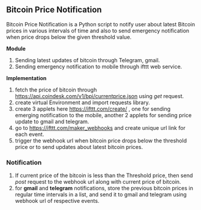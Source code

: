 ## Bitcoin Price Notification
Bitcoin Price Notification is a Python script to notify user about latest Bitcoin prices in various intervals of time and also to send emergency notification when price drops below the given threshold value.

**Module**
1. Sending latest updates of bitcoin through Telegram, gmail.
1. Sending emergency notification to mobile through ifttt web service.


**Implementation**

1. fetch the price of bitcoin through https://api.coindesk.com/v1/bpi/currentprice.json using *get* request. 
1. create virtual Environment and import requests library.
1. create 3 applets here https://ifttt.com/create/ , one for sending emerging notification to the mobile, another 2 applets for sending price update to gmail and telegram.
1. go to https://ifttt.com/maker_webhooks and create unique url link for each event.
1. trigger the webhook url when bitcoin price drops below the threshold price or to send updates about latest bitcoin prices.

### Notification 
1. If current price of the bitcoin is less than the Threshold price, then send *post* request to the webhook url along with current price of bitcoin.
2. for **gmail** and **telegram** notifications, store the previous bitcoin prices in regular time intervals in a list, and send it to gmail and telegram using webhook url of respective events.